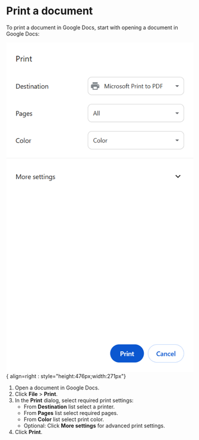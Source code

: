 # Print a document

To print a document in Google Docs, start with opening a document in Google Docs:

![Ptint](../assets/document_print.png){ align=right : style="height:476px;width:271px"}

1. Open a document in Google Docs.
1. Click **File** > **Print**.
1. In the **Print** dialog, select required print settings:
    - From **Destination** list select a printer.
    - From **Pages** list select required pages.
    - From **Color** list select print color.  
    - Optional: Click **More settings** for advanced print settings.
1. Click **Print**.


